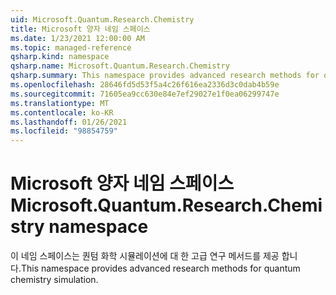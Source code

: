 ```yaml
---
uid: Microsoft.Quantum.Research.Chemistry
title: Microsoft 양자 네임 스페이스
ms.date: 1/23/2021 12:00:00 AM
ms.topic: managed-reference
qsharp.kind: namespace
qsharp.name: Microsoft.Quantum.Research.Chemistry
qsharp.summary: This namespace provides advanced research methods for quantum chemistry simulation.
ms.openlocfilehash: 28646fd5d53f5a4c26f616ea2336d3c0dab4b59e
ms.sourcegitcommit: 71605ea9cc630e84e7ef29027e1f0ea06299747e
ms.translationtype: MT
ms.contentlocale: ko-KR
ms.lasthandoff: 01/26/2021
ms.locfileid: "98854759"
---
```

# <a name="microsoftquantumresearchchemistry-namespace"></a><span data-ttu-id="1c3dd-102">Microsoft 양자 네임 스페이스</span><span class="sxs-lookup"><span data-stu-id="1c3dd-102">Microsoft.Quantum.Research.Chemistry namespace</span></span>

<span data-ttu-id="1c3dd-103">이 네임 스페이스는 퀀텀 화학 시뮬레이션에 대 한 고급 연구 메서드를 제공 합니다.</span><span class="sxs-lookup"><span data-stu-id="1c3dd-103">This namespace provides advanced research methods for quantum chemistry simulation.</span></span>

